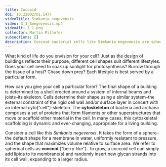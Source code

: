 ```yaml
---
title: Coccoid
doi: 10.22002/D1.1477
videoTitle: Simkania negevensis
video: 3_1_Snegevensis.mp4
videoAlt: 3_1.png
collector: Martin Pilhofer
subsections: []
description: Coccoid bacterial cells like Simkania negevensis are spherical and have maximal volume relative to surface area.
---
```


What kind of life do you envision for your cell? Just as the design of buildings reflects their purpose, different cell shapes suit different lifestyles. Does your cell need to soak up sunlight for photosynthesis? Burrow through the tissue of a host? Chase down prey? Each lifestyle is best served by a particular form.

How can you give your cell a particular form? The final shape of a building is determined by a shell erected around a system of internal beams and joists–its skeleton. Cells determine their shape using a similar system–the external constraint of the rigid cell wall and/or surface layer in concert with an internal cyto("cell")-skeleton. The **cytoskeleton** of bacteria and archaea comprises a set of proteins that form filaments or other superstructures that move or scaffold other material in the cell. In many cases, this cytoskeletal scaffolding is dynamic and ever-changing, appropriate for a living building.

Consider a cell like this *Simkania negevensis*. It takes the form of a sphere–the default shape for a membrane in water, uniformly resistant to pressure, and the shape that maximizes volume relative to surface area. We refer to spherical cells as **coccoid** ("berry-like"). To grow, a coccoid cell can simply add lipids to its membrane(s) and randomly insert new glycan strands into its cell wall, expanding to a larger radius.

